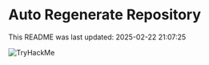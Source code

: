# Auto Regenerate Repository

This README was last updated: 2025-02-22 21:07:25

 ![TryHackMe](https://tryhackme.com/badge/533634)
